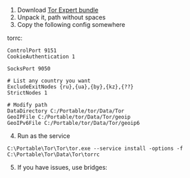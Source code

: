 1. Download [Tor Expert bundle](https://www.torproject.org/download/download.html.en)
2. Unpack it, path without spaces
3. Copy the following config somewhere

torrc:
```
ControlPort 9151
CookieAuthentication 1

SocksPort 9050

# List any country you want
ExcludeExitNodes {ru},{ua},{by},{kz},{??}
StrictNodes 1

# Modify path
DataDirectory C:/Portable/tor/Data/Tor
GeoIPFile C:/Portable/tor/Data/Tor/geoip
GeoIPv6File C:/Portable/tor/Data/Tor/geoip6
```

4. Run as the service
```
C:\Portable\Tor\Tor\tor.exe --service install -options -f C:\Portable\Tor\Data\Tor\torrc
```


5. If you have issues, use bridges:
```
```

